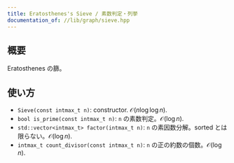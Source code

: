 ```yaml
---
title: Eratosthenes's Sieve / 素数判定・列挙
documentation_of: //lib/graph/sieve.hpp
---
```


## 概要
Eratosthenes の篩。

## 使い方
- `Sieve(const intmax_t n)`: constructor. $\mathcal{O}(n \log \log n)$.
- `bool is_prime(const intmax_t n)`: `n` の素数判定。$\mathcal{O}(\log n)$.
- `std::vector<intmax_t> factor(intmax_t n)`: `n` の素因数分解。sorted とは限らない。$\mathcal{O}(\log n)$.
- `intmax_t count_divisor(const intmax_t n)`: `n` の正の約数の個数。$\mathcal{O}(\log n)$.
